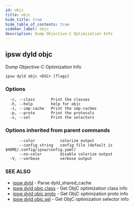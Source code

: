 ```yaml
---
id: objc
title: objc
hide_title: true
hide_table_of_contents: true
sidebar_label: objc
description: Dump Objective-C Optimization Info
---
```

## ipsw dyld objc

Dump Objective-C Optimization Info

```
ipsw dyld objc <DSC> [flags]
```

### Options

```
  -c, --class       Print the classes
  -h, --help        help for objc
  -i, --imp-cache   Print the imp-caches
  -p, --proto       Print the protocols
  -s, --sel         Print the selectors
```

### Options inherited from parent commands

```
      --color           colorize output
      --config string   config file (default is $HOME/.config/ipsw/config.yaml)
      --no-color        disable colorize output
  -V, --verbose         verbose output
```

### SEE ALSO

* [ipsw dyld](/docs/cli/ipsw/dyld)	 - Parse dyld_shared_cache
* [ipsw dyld objc class](/docs/cli/ipsw/dyld/objc/class)	 - Get ObjC optimization class info
* [ipsw dyld objc proto](/docs/cli/ipsw/dyld/objc/proto)	 - Get ObjC optimization proto info
* [ipsw dyld objc sel](/docs/cli/ipsw/dyld/objc/sel)	 - Get ObjC optimization selector info

